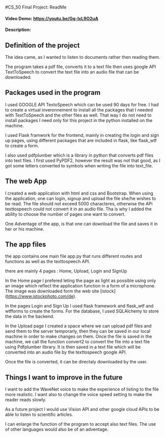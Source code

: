 #CS_50 Final Project: ReadMe

#### Video Demo:  <https://youtu.be/Gq-IxL9O2uA>

#### Description:
## Definition of the project
The idea came, as I wanted to listen to documents rather then reading them. 

The program takes a pdf file, converts it to a text file then uses google API TextToSpeech to convert the text file into an audio file that can be downloaded.

## Packages used in the program
I used GOOGLE API TextoSpeech which can be used 90 days for free. 
I had to create a virtual inveronnement to install all the packages that I needed with TextToSpeech and the other files as well. That way I do not need to install packages I need only for this project in the python installed on the machine. 

I used Flask framwork for the frontend, mainly in creating the login and sign up pages, using different packages that are included in flask, like flask_wtf to create a form.

I also used pdfplumber which is a library in python that converts pdf files into text files. I first used PyPDF2, however the result was not that good, as I got some letters converted to symbols when writing the file into text_file. 

## The web App 
I created a web application with html and css and Bootstrap. 
When using the application, one can login, signup and upload the file she/he wishes to be read. The file should not exceed 5000 characteres, otherwise the APi texttospeech could not convert it in an audio file. Tha is why I added the ability to choose the number of pages one want to convert. 

One Adventage of the app, is that one can download the file and saves it in her or his machine. 

## The app files
the app contains one main file app.py that runs different routes and functions as well as the texttospeech API. 

there are mainly 4 pages : Home, Upload, Login and SignUp

In the Home page I prefered leting the page as light as possible using only an image which reflect the application function in a form of a microphone. The image was downloaded form the web site [istock] (https://www.istockphoto.com/de).

In the pages Login and Sign Up I used flask framework and flask_wtf and wtfforms to create the forms. For the database, I used SQLAlchemy to store the data in the backend. 

In the Upload page I created a space where we can upload pdf files and send them to the server temporarly, then they can be saved in our local machine in order to make changes on them. Once the file is saved in the machine, we call the function convert2 to convert the file into a text file using Pdfplumber library. It is then saved in a text file which will be converted into an audio file by the texttospeech google API. 

Once the file is converted, it can be directaly downloaded by the user. 




## Things I want to improve in the future
I want to add the WaveNet voice to make the experience of listing to the file more realistic. I want also to change the voice speed setting to make the reader reads slowly. 

As a future project I would use Vision API and other google cloud APIs to be able to listen to scientific articles. 

I can enlarge the function of the program to accept also text files. The use of other languages would also be of an adventage.



